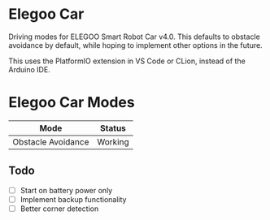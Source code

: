 # Elegoo Car

Driving modes for ELEGOO Smart Robot Car v4.0. This defaults to obstacle avoidance by default, while hoping to implement other options in the future.

This uses the PlatformIO extension in VS Code or CLion, instead of the Arduino IDE.

# Elegoo Car Modes

| Mode          | Status      |
| ------------------ | ----------- |
| Obstacle Avoidance |   Working   |


## Todo
- [ ] Start on battery power only
- [ ] Implement backup functionality
- [ ] Better corner detection
